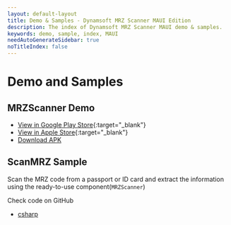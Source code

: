 ```yaml
---
layout: default-layout
title: Demo & Samples - Dynamsoft MRZ Scanner MAUI Edition
description: The index of Dynamsoft MRZ Scanner MAUI demo & samples.
keywords: demo, sample, index, MAUI
needAutoGenerateSidebar: true
noTitleIndex: false
---
```


# Demo and Samples

## MRZScanner Demo

- [View in Google Play Store](https://play.google.com/store/apps/details?id=com.dynamsoft.mrzscanner){:target="_blank"}
- [View in Apple Store](https://apps.apple.com/us/app/dynamsoft-mrz-scanner/id6736854735){:target="_blank"}
- [Download APK](https://download2.dynamsoft.com/mrzscanner/android/DynamsoftMRZScannerDemoMAUI.apk)

## ScanMRZ Sample

Scan the MRZ code from a passport or ID card and extract the information using the ready-to-use component(`MRZScanner`)

Check code on GitHub

- [csharp](https://github.com/Dynamsoft/mrz-scanner-mobile-maui/tree/main/ScanMRZ)
